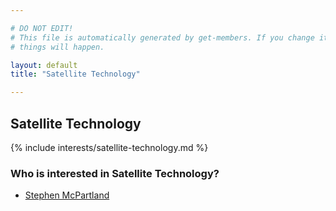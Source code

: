 ```yaml
---

# DO NOT EDIT!
# This file is automatically generated by get-members. If you change it, bad
# things will happen.

layout: default
title: "Satellite Technology"

---
```


## Satellite Technology

{% include interests/satellite-technology.md %}

### Who is interested in Satellite Technology?


* [Stephen McPartland](/members/stephen-mcpartland.html)
